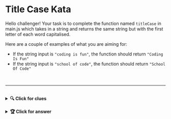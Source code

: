 # Title Case Kata

Hello challenger! Your task is to complete the function named `titleCase` in main.js which takes in a string and returns the same string but with the first letter of each word capitalised.

Here are a couple of examples of what you are aiming for:
- If the string input is `"coding is fun"`, the function should return `"Coding Is Fun"`
- If the string input is `"school of code"`, the function should return `"School Of Code"`

<br>

---

<br>

<details>
  <summary><b>🔍 Click for clues</b></summary>

  Here's a cheeky plan to help you...

1. Iterate over each word in the array and apply the transformation function
2. Convert the first character to uppercase
3. Convert the rest of the characters to lowercase
4. Combine these two parts to get the word with the first letter capitalised
5. Combine the transformed words back into a single string with spaces between them

  <img src="https://media1.tenor.com/m/dRXoSRL9H9MAAAAC/the-woobles-woobles.gif" alt="Image" style="width: 300px; height: 250px;">
</details>

<br>

<details>
  <summary><b>🏆 Click for answer</b></summary>

  <img src="https://media1.tenor.com/m/vtgvGh5EuaQAAAAC/roll-safe-clever.gif" alt="Image" style="width: 350px; height: 200px;">

  ```javascript
  export function titleCase(string) {
      // Split the string by spaces
      return string.split(' ')
                   .map(word => 
                       word.charAt(0).toUpperCase() + word.slice(1).toLowerCase())  // Capitalise the first letter of each word
                   .join(' ');  // Join the words back together with spaces
  }
